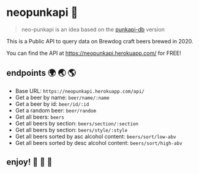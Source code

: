 # neopunkapi :beer:

> neo-punkapi is an idea based on the [punkapi-db](https://github.com/sammdec/punkapi) version

This is a Public API to query data on Brewdog craft beers brewed in 2020.

You can find the API at https://neopunkapi.herokuapp.com/ for FREE!

## endpoints :earth_africa: :earth_asia: :earth_americas:

- Base URL: `https://neopunkapi.herokuapp.com/api/`
- Get a beer by name: `beer/name/:name`
- Get a beer by id: `beer/id/:id`
- Get a random beer: `beer/random`
- Get all beers: `beers`
- Get all beers by section: `beers/section/:section`
- Get all beers by section: `beers/style/:style`
- Get all beers sorted by asc alcohol content: `beers/sort/low-abv`
- Get all beers sorted by desc alcohol content: `beers/sort/high-abv`

## enjoy! :beers: :pizza: :tada:
